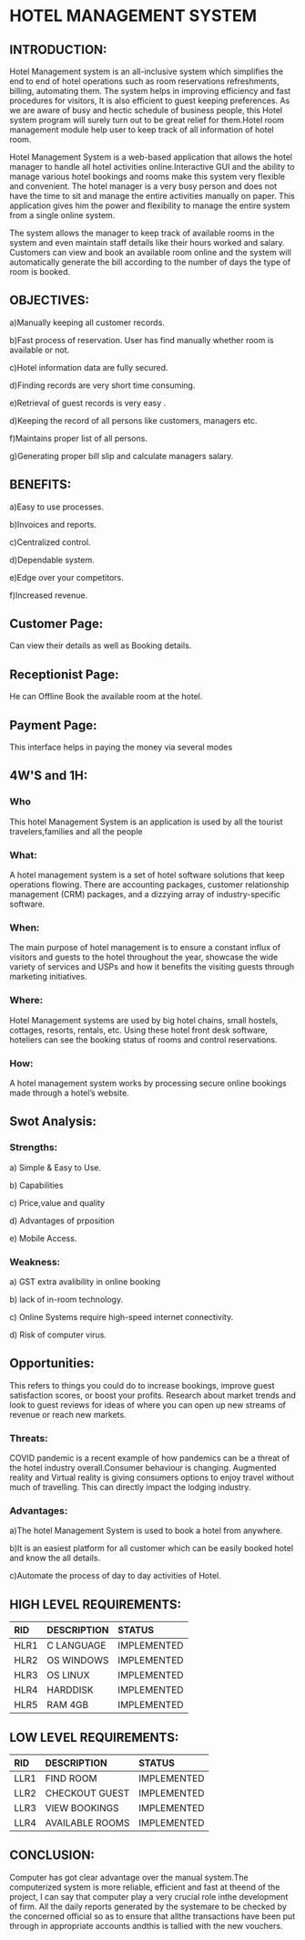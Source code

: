 # **HOTEL MANAGEMENT SYSTEM**

## INTRODUCTION:

Hotel  Management  system  is  an  all-inclusive system which simplifies the end to end of hotel  operations  such  as  room reservations  refreshments,  billing,  automating  them. The system  helps  in  improving  efficiency and fast procedures for visitors, It is also efficient to guest keeping preferences. As we are aware of busy and hectic schedule of business people, this Hotel system program will surely turn out to be great relief for them.Hotel room management module help user to keep track of all information of hotel room.

Hotel Management System is a web-based application that allows the hotel manager to handle all hotel activities online.Interactive GUI and the ability to manage various hotel bookings and rooms make this system very flexible and convenient. The hotel manager is a very busy person and does not have the time to sit and manage the entire activities manually on paper. This application gives him the power and flexibility to manage the entire system from a single online system. 

The system allows the manager to keep track of available rooms in the system and even maintain staff details like their hours worked and salary. Customers can view and book an available room online and the system will automatically generate the bill according to the number of days the type of room is booked.


## OBJECTIVES:
a)Manually keeping all customer records.

b)Fast  process of reservation. User has find manually whether room is available or not. 

c)Hotel information data are fully  secured. 

d)Finding records are very short time  consuming.

e)Retrieval of guest records is very easy . 

d)Keeping the record of all persons like customers, managers etc.

f)Maintains proper list of all persons.

g)Generating proper bill slip and calculate managers salary.

## **BENEFITS:**

a)Easy to use processes.

b)Invoices and reports.

c)Centralized control.

d)Dependable system.

e)Edge over your competitors.

f)Increased revenue.

## Customer Page:

Can view their details as well as Booking details.

## Receptionist Page:

He can Offline Book the available room at the hotel.

## Payment Page:

This interface helps in paying the money via several modes


## **4W'S and 1H:**

### Who
This hotel Management System is an application is used by all the tourist travelers,families and all the people

### What:
A hotel management system is a set of hotel software solutions that keep operations flowing. There are accounting packages, customer relationship management (CRM) packages, and a dizzying array of industry-specific software.

### When:
The main purpose of hotel management is to ensure a constant influx of visitors and guests to the hotel throughout the year, showcase the wide variety of services and USPs and how it benefits the visiting guests through marketing initiatives.

### Where:
Hotel Management systems are used by big hotel chains, small hostels, cottages, resorts, rentals, etc. Using these hotel front desk software, hoteliers can see the booking status of rooms and control reservations.

### How:
A hotel management system works by processing secure online bookings made through a hotel’s website.

## **Swot Analysis:**

### Strengths:
a) Simple & Easy to Use.

b) Capabilities

c) Price,value and quality

d) Advantages of prposition 

e) Mobile Access.

### Weakness:
a) GST  extra avalibility in online booking 

b) lack of in-room technology.

c) Online Systems require high-speed internet connectivity.

d) Risk of computer virus.

## Opportunities:
This refers to things you could do to increase bookings, improve guest satisfaction scores, or boost your profits. Research about market trends and look to guest reviews for ideas of where you can open up new streams of revenue or reach new markets. 

### Threats:
COVID pandemic is a recent example of how pandemics can be a threat of the hotel industry overall.Consumer behaviour is changing. Augmented reality and Virtual reality is giving consumers options to enjoy travel without much of travelling. This can directly impact the lodging industry.

### Advantages:

a)The hotel Management System is used to book a hotel from anywhere.

b)It is an easiest platform for all customer which can be easily booked hotel and know the all details.

c)Automate the process of day to day activities of Hotel.


## HIGH LEVEL REQUIREMENTS:

|RID|DESCRIPTION|STATUS|
|:--|:----------|:-----|
|HLR1|C LANGUAGE|IMPLEMENTED|
|HLR2|OS WINDOWS|IMPLEMENTED|
|HLR3|OS LINUX|IMPLEMENTED|
|HLR4|HARDDISK|IMPLEMENTED|
|HLR5|RAM 4GB|IMPLEMENTED|

## LOW LEVEL REQUIREMENTS:

|RID|DESCRIPTION|STATUS|
|:--|:----------|:-----|
|LLR1|FIND ROOM|IMPLEMENTED|
|LLR2|CHECKOUT GUEST|IMPLEMENTED|
|LLR3|VIEW BOOKINGS|IMPLEMENTED|
|LLR4|AVAILABLE ROOMS|IMPLEMENTED|

## CONCLUSION:

Computer has got clear advantage over the manual system.The computerized system is more reliable, efficient and fast at theend of the project, I can say that computer play a very crucial role inthe development of firm. All the daily reports generated by the systemare to be checked by the concerned official so as to ensure that allthe transactions have been put through in appropriate accounts andthis is tallied with the new vouchers.


